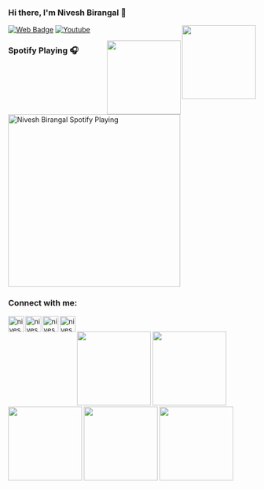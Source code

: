 ### Hi there, I'm Nivesh Birangal 👋
<img align="right" src='https://github.com/niveshbirangal/niveshbirangal/blob/master/source/gifs/work.gif' width="150">

[![Web Badge](https://img.shields.io/badge/-niveshb.com-lighgreen?style=flat-square&logo=webmoney&logoColor=white&link=https://niveshb.com)](https://niveshb.com)
[![Youtube](https://img.shields.io/youtube/views/udY540zICDY?style=social)](https://www.youtube.com/watch?v=udY540zICDY&t=12s)

<img align="right" src='https://github.com/niveshbirangal/niveshbirangal/blob/master/source/gifs/song.gif' width="150">

### Spotify Playing 🎧
[<img src="https://spotifynowplaying.vercel.app/api/spotify-playing" alt="Nivesh Birangal Spotify Playing" width="350" />](https://open.spotify.com/user/niveshbirangal)

### Connect with me:

[<img align="left" alt="niveshb.com" width="32px" src="https://raw.githubusercontent.com/niveshbirangal/niveshbirangal/master/source/website.svg"/>][website]
[<img align="left" alt="niveshbirangal | LinkedIn" width="32px" src="https://raw.githubusercontent.com/niveshbirangal/niveshbirangal/master/source/linkedin.svg"/>][linkedin]
[<img align="left" alt="niveshbirangal | Instagram" width="32px" src="https://raw.githubusercontent.com/niveshbirangal/niveshbirangal/master/source/instagram.svg"/>][instagram]
[<img align="left" alt="niveshbirangal | YouTube" width="32px" src="https://raw.githubusercontent.com/niveshbirangal/niveshbirangal/master/source/youtube.svg"/>][youtube]
<br>
<div align="left">
<img src='https://github.com/niveshbirangal/niveshbirangal/blob/master/source/gifs/one.gif' width="150">
<img src='https://github.com/niveshbirangal/niveshbirangal/blob/master/source/gifs/one.gif' width="150">
<img src='https://github.com/niveshbirangal/niveshbirangal/blob/master/source/gifs/one.gif' width="150">
<img src='https://github.com/niveshbirangal/niveshbirangal/blob/master/source/gifs/one.gif' width="150">
<img src='https://github.com/niveshbirangal/niveshbirangal/blob/master/source/gifs/one.gif' width="150">

</div>


    




[website]: https://niveshb.com
[youtube]: https://www.youtube.com/channel/UCpwUP_HiOyG_GHluWpQK59g?view_as=subscriber
[instagram]: https://instagram.com/neobirangal
[linkedin]: https://linkedin.com/in/niveshbirangal
